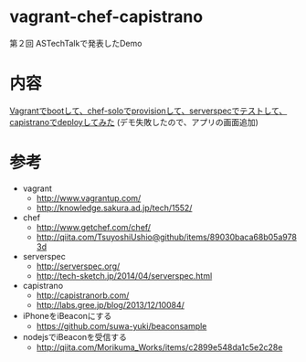 vagrant-chef-capistrano
========================

第２回 ASTechTalkで発表したDemo

# 内容
[Vagrantでbootして、chef-soloでprovisionして、serverspecでテストして、capistranoでdeployしてみた](https://docs.google.com/presentation/d/1j_LR7AV6Zdbn3iP-XiKBJ1svkSakyOpCvATsbYjW1GA/edit?usp=sharing, "資料")
(デモ失敗したので、アプリの画面追加)

# 参考
* vagrant
    * http://www.vagrantup.com/
    * http://knowledge.sakura.ad.jp/tech/1552/
* chef
    * http://www.getchef.com/chef/
    * http://qiita.com/TsuyoshiUshio@github/items/89030baca68b05a9783d
* serverspec
    * http://serverspec.org/
    * http://tech-sketch.jp/2014/04/serverspec.html
* capistrano
    * http://capistranorb.com/
    * http://labs.gree.jp/blog/2013/12/10084/
* iPhoneをiBeaconにする
    * https://github.com/suwa-yuki/beaconsample
* nodejsでiBeaconを受信する
    * http://qiita.com/Morikuma_Works/items/c2899e548da1c5e2c28e
